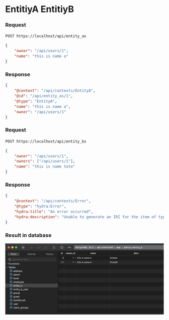 # EntitiyA EntitiyB

### Request

`POST https://localhost/api/entity_as`

```json
{
    "owner": "/api/users/1",
    "name": "this is name a"
}
```

### Response

```json
{
    "@context": "/api/contexts/EntityA",
    "@id": "/api/entity_as/1",
    "@type": "EntityA",
    "name": "this is name a",
    "owner": "/api/users/1"
}
```

### Request

`POST https://localhost/api/entity_bs`

```json
{
    "owner": "/api/users/1",
    "owners": ["/api/users/1"],
    "name": "this is name toto"
}
```

### Response

```json
{
    "@context": "/api/contexts/Error",
    "@type": "hydra:Error",
    "hydra:title": "An error occurred",
    "hydra:description": "Unable to generate an IRI for the item of type \"App\\Entity\\EntityB\"",
}
```

### Result in database

![db.png](db.png)
